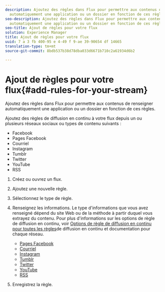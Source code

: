 ```yaml
---
description: Ajoutez des règles dans Flux pour permettre aux contenus de renseigner
  automatiquement une application ou un dossier en fonction de ces règles.
seo-description: Ajoutez des règles dans Flux pour permettre aux contenus de renseigner
  automatiquement une application ou un dossier en fonction de ces règles.
seo-title: Ajout de règles pour votre flux
solution: Experience Manager
title: Ajout de règles pour votre flux
uuid: 7 a 3 fb 400-95 e 4-49 f 9-ae 39-90654 df 14665
translation-type: tm+mt
source-git-commit: 8bdb537b38d78dba033d6671b710c2a61934d6b2

---
```



# Ajout de règles pour votre flux{#add-rules-for-your-stream}

Ajoutez des règles dans Flux pour permettre aux contenus de renseigner automatiquement une application ou un dossier en fonction de ces règles.

Ajoutez des règles de diffusion en continu à votre flux depuis un ou plusieurs réseaux sociaux ou types de contenu suivants :

* Facebook
* Pages Facebook
* Courriel
* Instagram
* Tumblr
* Twitter
* YouTube
* RSS

1. Créez ou ouvrez un flux.
1. Ajoutez une nouvelle règle.
1. Sélectionnez le type de règle.
1. Renseignez les informations. Le type d'informations que vous avez renseigné dépend du site Web ou de la méthode à partir duquel vous extrayez du contenu. Pour plus d'informations sur les options de règle de diffusion en continu, voir [Options de règle de diffusion en continu pour toutes les règles](../c-streams/c-stream-rule-options-for-all-stream-rules.md#c_stream_rule_options_for_all_stream_rules)de diffusion en continu et documentation pour chaque réseau.

   * [Pages Facebook](../c-streams/c-facebook-page-rules.md#c_facebook_page_rules)
   * [Courriel](../c-streams/c-email-rules.md#c_email_rules)
   * [Instagram](../c-streams/c-instagram-rules.md#c_instagram_rules)
   * [Tumblr](../c-streams/c-tumblr-rules.md#c_tumblr_rules)
   * [Twitter](../c-streams/c-twitter-rules.md#c_twitter_rules)
   * [YouTube](../c-streams/c-youtube-rules/c-youtube-rules.md#c_youtube_rules)
   * [RSS](../c-streams/c-rss-rules-streams.md#c_rss_rules_streams)

1. Enregistrez la règle.
